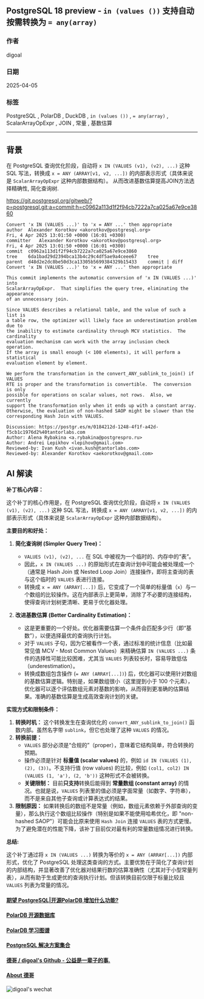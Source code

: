 ## PostgreSQL 18 preview - `in (values ())` 支持自动按需转换为 `= any(array)`  
                                                                                                                                                      
### 作者                                                                                                                          
digoal                                                                                                                          
                                                                                                                                 
### 日期                                                                                                                               
2025-04-05                                                                                                                         
                                                                                                                              
### 标签                                                                                                                            
PostgreSQL , PolarDB , DuckDB , `in (values ())` , `= any(array)` , ScalarArrayOpExpr , JOIN , 常量 , 基数估算  
                                                                                                                                                     
----                                                                                                                              
                                                                                                                                            
## 背景   
在 PostgreSQL 查询优化阶段，自动将 `x IN (VALUES (v1), (v2), ...)` 这种 SQL 写法，转换成 `x = ANY (ARRAY[v1, v2, ...])` 的内部表示形式（具体来说是 `ScalarArrayOpExpr` 这种内部数据结构）。 从而改进基数估算提高JOIN方法选择精确性, 简化查询树.      
  
https://git.postgresql.org/gitweb/?p=postgresql.git;a=commit;h=c0962a113d1f2f94cb7222a7ca025a67e9ce3860  
```  
Convert 'x IN (VALUES ...)' to 'x = ANY ...' then appropriate  
author	Alexander Korotkov <akorotkov@postgresql.org>	  
Fri, 4 Apr 2025 13:01:50 +0000 (16:01 +0300)  
committer	Alexander Korotkov <akorotkov@postgresql.org>	  
Fri, 4 Apr 2025 13:01:50 +0000 (16:01 +0300)  
commit	c0962a113d1f2f94cb7222a7ca025a67e9ce3860  
tree	6da1bad29d2394bca13b4c29c4df5ae9a4ceee67	tree  
parent	d48d2e2dc8be50d3ca13305b5699384329b15433	commit | diff  
Convert 'x IN (VALUES ...)' to 'x = ANY ...' then appropriate  
  
This commit implements the automatic conversion of 'x IN (VALUES ...)' into  
ScalarArrayOpExpr.  That simplifies the query tree, eliminating the appearance  
of an unnecessary join.  
  
Since VALUES describes a relational table, and the value of such a list is  
a table row, the optimizer will likely face an underestimation problem due to  
the inability to estimate cardinality through MCV statistics.  The cardinality  
evaluation mechanism can work with the array inclusion check operation.  
If the array is small enough (< 100 elements), it will perform a statistical  
evaluation element by element.  
  
We perform the transformation in the convert_ANY_sublink_to_join() if VALUES  
RTE is proper and the transformation is convertible.  The conversion is only  
possible for operations on scalar values, not rows.  Also, we currently  
support the transformation only when it ends up with a constant array.  
Otherwise, the evaluation of non-hashed SAOP might be slower than the  
corresponding Hash Join with VALUES.  
  
Discussion: https://postgr.es/m/0184212d-1248-4f1f-a42d-f5cb1c1976d2%40tantorlabs.com  
Author: Alena Rybakina <a.rybakina@postgrespro.ru>  
Author: Andrei Lepikhov <lepihov@gmail.com>  
Reviewed-by: Ivan Kush <ivan.kush@tantorlabs.com>  
Reviewed-by: Alexander Korotkov <aekorotkov@gmail.com>  
```  
  
## AI 解读  
**补丁核心内容：**  
  
这个补丁的核心作用是，在 PostgreSQL 查询优化阶段，自动将 `x IN (VALUES (v1), (v2), ...)` 这种 SQL 写法，转换成 `x = ANY (ARRAY[v1, v2, ...])` 的内部表示形式（具体来说是 `ScalarArrayOpExpr` 这种内部数据结构）。  
  
**主要目的和好处：**  
  
1.  **简化查询树 (Simpler Query Tree)：**  
    *   `VALUES (v1), (v2), ...` 在 SQL 中被视为一个临时的、内存中的“表”。  
    *   因此，`x IN (VALUES ...)` 的原始形式在查询计划中可能会被处理成一个（通常是 Hash Join 或 Nested Loop Join）连接操作，即将主查询的表与这个临时的 `VALUES` 表进行连接。  
    *   转换成 `x = ANY (ARRAY[...])` 后，它变成了一个简单的标量值（`x`）与一个数组的比较操作。这在内部表示上更简单，消除了不必要的连接结构，使得查询计划树更清晰、更易于优化器处理。  
  
2.  **改进基数估算 (Better Cardinality Estimation)：**  
    *   这是更重要的一个好处。优化器需要估算一个条件会匹配多少行（即“基数”），以便选择最优的查询执行计划。  
    *   对于 `VALUES` 子句，因为它被看作一个表，通过标准的统计信息（比如最常见值 MCV - Most Common Values）来精确估算 `IN (VALUES ...)` 条件的选择性可能比较困难，尤其当 `VALUES` 列表较长时，容易导致低估（underestimation）。  
    *   转换成数组包含操作 (`= ANY (ARRAY[...])`) 后，优化器可以使用针对数组的基数估算逻辑。特别是，如果数组很小（这里提到小于 100 个元素），优化器可以逐个评估数组元素对基数的影响，从而得到更准确的估算结果。准确的基数估算是生成高效查询计划的关键。  
  
**实现方式和限制条件：**  
  
1.  **转换时机：** 这个转换发生在查询优化的 `convert_ANY_sublink_to_join()` 函数内部。虽然名字带 `sublink`，但它也处理了这种 `VALUES` 的情况。  
2.  **转换前提：**  
    *   `VALUES` 部分必须是“合规的”（proper），意味着它结构简单，符合转换的预期。  
    *   操作必须是针对 **标量值 (scalar values)** 的，例如 `id IN (VALUES (1), (2), (3))`。不支持行值 (row values) 的比较，例如 `(col1, col2) IN (VALUES (1, 'a'), (2, 'b'))` 这种形式不会被转换。  
    *   **关键限制：** 目前**只支持**转换后能得到 **常量数组 (constant array)** 的情况。也就是说，`VALUES` 列表里的值必须是字面常量（如数字、字符串），而不是来自其他子查询或计算表达式的结果。  
3.  **限制原因：** 如果转换后的数组不是常量（例如，数组元素依赖于外部查询的变量），那么执行这个数组比较操作（特别是如果不能使用哈希优化，即 "non-hashed SAOP"）可能会比原来使用 `Hash Join` 连接 `VALUES` 表的方式更慢。为了避免潜在的性能下降，该补丁目前仅对最有利的常量数组情况进行转换。  
  
**总结:**  
  
这个补丁通过将 `x IN (VALUES ...)` 转换为等价的 `x = ANY (ARRAY[...])` 内部形式，优化了 PostgreSQL 处理这类查询的方式。主要优势在于简化了查询计划的内部结构，并显著改善了优化器对结果行数的估算准确性（尤其对于小型常量列表），从而有助于生成更优的查询执行计划。但该转换目前仅限于标量比较且 `VALUES` 列表为常量的情况。  
  
  
#### [期望 PostgreSQL|开源PolarDB 增加什么功能?](https://github.com/digoal/blog/issues/76 "269ac3d1c492e938c0191101c7238216")
  
  
#### [PolarDB 开源数据库](https://openpolardb.com/home "57258f76c37864c6e6d23383d05714ea")
  
  
#### [PolarDB 学习图谱](https://www.aliyun.com/database/openpolardb/activity "8642f60e04ed0c814bf9cb9677976bd4")
  
  
#### [PostgreSQL 解决方案集合](../201706/20170601_02.md "40cff096e9ed7122c512b35d8561d9c8")
  
  
#### [德哥 / digoal's Github - 公益是一辈子的事.](https://github.com/digoal/blog/blob/master/README.md "22709685feb7cab07d30f30387f0a9ae")
  
  
#### [About 德哥](https://github.com/digoal/blog/blob/master/me/readme.md "a37735981e7704886ffd590565582dd0")
  
  
![digoal's wechat](../pic/digoal_weixin.jpg "f7ad92eeba24523fd47a6e1a0e691b59")
  
